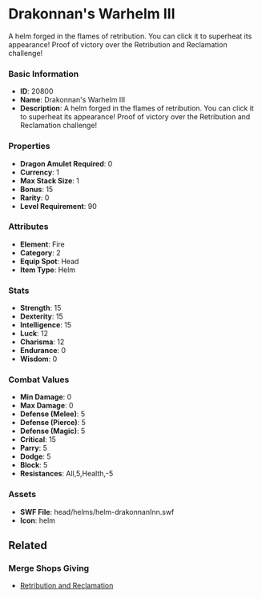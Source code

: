 # Drakonnan's Warhelm III

A helm forged in the flames of retribution. You can click it to superheat its appearance! Proof of victory over the Retribution and Reclamation challenge!

### Basic Information

- **ID**: 20800
- **Name**: Drakonnan&#039;s Warhelm III
- **Description**: A helm forged in the flames of retribution. You can click it to superheat its appearance! Proof of victory over the Retribution and Reclamation challenge!

### Properties

- **Dragon Amulet Required**: 0
- **Currency**: 1
- **Max Stack Size**: 1
- **Bonus**: 15
- **Rarity**: 0
- **Level Requirement**: 90

### Attributes

- **Element**: Fire
- **Category**: 2
- **Equip Spot**: Head
- **Item Type**: Helm

### Stats

- **Strength**: 15
- **Dexterity**: 15
- **Intelligence**: 15
- **Luck**: 12
- **Charisma**: 12
- **Endurance**: 0
- **Wisdom**: 0

### Combat Values

- **Min Damage**: 0
- **Max Damage**: 0
- **Defense (Melee)**: 5
- **Defense (Pierce)**: 5
- **Defense (Magic)**: 5
- **Critical**: 15
- **Parry**: 5
- **Dodge**: 5
- **Block**: 5
- **Resistances**: All,5,Health,-5

### Assets

- **SWF File**: head/helms/helm-drakonnanInn.swf
- **Icon**: helm

## Related

### Merge Shops Giving

- [Retribution and Reclamation](../merge-shops/363-retribution-and-reclamation.md)

